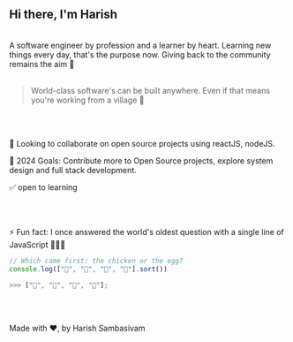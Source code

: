 <h2> Hi there, I'm Harish  </h1>
<!-- <img align='right' src="https://media.giphy.com/media/M9gbBd9nbDrOTu1Mqx/giphy.gif" width="230"> -->
<br />
A software engineer by profession and a learner by heart. Learning new things every day, that's the purpose now. Giving back to the community remains the aim 🎯
<br />  <br />             

> World-class software's can be built anywhere. Even if that means you're working from a village 💚
<br />
<br />

     
👯 Looking to collaborate on open source projects using reactJS, nodeJS.    
       
🥅 2024 Goals: Contribute more to Open Source projects, explore system design and full stack development.

✅ open to learning

<br />
<br />


⚡ Fun fact: I once answered the world's oldest question with a single line of JavaScript 🙈🙈🙈

```javascript
// Which came first: the chicken or the egg?
console.log(["🥚", "🐣", "🐥", "🐔"].sort())

>>> ["🐔", "🥚", "🐣", "🐥"];
```
<br />
<br />

Made with ❤, by Harish Sambasivam
